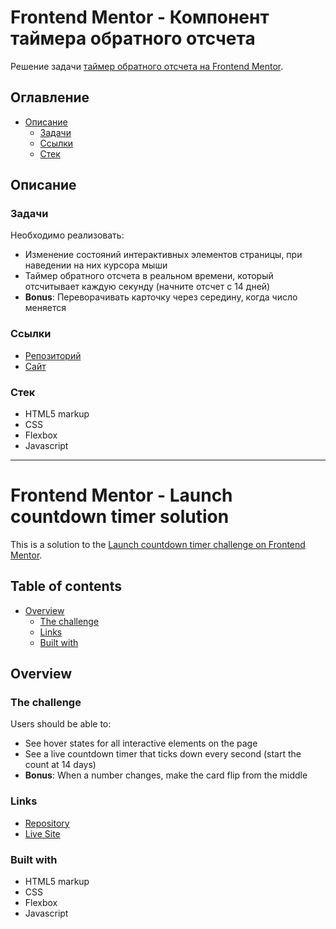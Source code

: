 # Frontend Mentor - Компонент таймера обратного отсчета

Решение задачи [таймер обратного отсчета на Frontend Mentor](https://www.frontendmentor.io/challenges/launch-countdown-timer-N0XkGfyz-).

## Оглавление

- [Описание](#описание)
  - [Задачи](#задачи)
  - [Ссылки](#ссылки)
  - [Стек](#стек)

## Описание

### Задачи

Необходимо реализовать:

- Изменение состояний интерактивных элементов страницы, при наведении на них курсора мыши
- Таймер обратного отсчета в реальном времени, который отсчитывает каждую секунду (начните отсчет с 14 дней)
- **Bonus**: Переворачивать карточку через середину, когда число меняется

### Ссылки

- [Репозиторий](https://github.com/leonidparshentsev/countdown_timer)
- [Сайт](https://leonidparshentsev.github.io/countdown_timer/)

### Стек

- HTML5 markup
- CSS
- Flexbox
- Javascript

---

# Frontend Mentor - Launch countdown timer solution

This is a solution to the [Launch countdown timer challenge on Frontend Mentor](https://www.frontendmentor.io/challenges/launch-countdown-timer-N0XkGfyz-).

## Table of contents

- [Overview](#overview)
  - [The challenge](#the-challenge)
  - [Links](#links)
  - [Built with](#built-with)

## Overview

### The challenge

Users should be able to:

- See hover states for all interactive elements on the page
- See a live countdown timer that ticks down every second (start the count at 14 days)
- **Bonus**: When a number changes, make the card flip from the middle

### Links

- [Repository](https://github.com/leonidparshentsev/countdown_timer)
- [Live Site](https://leonidparshentsev.github.io/countdown_timer/)

### Built with

- HTML5 markup
- CSS
- Flexbox
- Javascript
